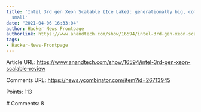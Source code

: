 ```yaml
---
title: 'Intel 3rd gen Xeon Scalable (Ice Lake): generationally big, competitively
  small'
date: "2021-04-06 16:33:04"
author: Hacker News Frontpage
authorlink: https://www.anandtech.com/show/16594/intel-3rd-gen-xeon-scalable-review
tags:
- Hacker-News-Frontpage
---
```


<p>Article URL: <a href="https://www.anandtech.com/show/16594/intel-3rd-gen-xeon-scalable-review">https://www.anandtech.com/show/16594/intel-3rd-gen-xeon-scalable-review</a></p>
<p>Comments URL: <a href="https://news.ycombinator.com/item?id=26713945">https://news.ycombinator.com/item?id=26713945</a></p>
<p>Points: 113</p>
<p># Comments: 8</p>
